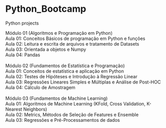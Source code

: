 # Python_Bootcamp
Python projects 

Módulo 01 (Algoritmos e Programação em Python)<br>
Aula 01: Conceitos Básicos de programação em Python e funções<br>
Aula 02: Leitura e escrita de arquivos e tratamento de Datasets<br>
Aula 03: Orientada a objetos e Numpy<br>
Aula 04: Pandas<br>
<br>
Módulo 02 (Fundamentos de Estatística e Programação)<br>
Aula 01: Conceitos de estatística e aplicação em Python<br>
Aula 02: Testes de Hipóteses e Introdução à Regressão Linear<br>
Aula 03: Regressões Lineares Simples e Múltiplas e Análise de Post-HOC<br>
Aula 04: Cálculo de Amostragem<br>
<br>
Módulo 03 (Fundamentos de Machine Learning)<br>
Aula 01: Algoritmos de Machine Learning (KFold, Cross Validation, K-Nearest Neighbors)<br>
Aula 02: Metrics, Métodos de Seleção de Features e Ensemble<br>
Aula 03: Regressões e Pré-Processamentos de dados<br>
